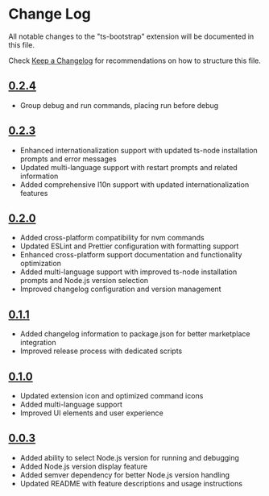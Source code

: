 # Change Log

All notable changes to the "ts-bootstrap" extension will be documented in this file.

Check [Keep a Changelog](http://keepachangelog.com/) for recommendations on how to structure this file.

## [0.2.4]

- Group debug and run commands, placing run before debug

## [0.2.3]

- Enhanced internationalization support with updated ts-node installation prompts and error messages
- Updated multi-language support with restart prompts and related information
- Added comprehensive l10n support with updated internationalization features

## [0.2.0]

- Added cross-platform compatibility for nvm commands
- Updated ESLint and Prettier configuration with formatting support
- Enhanced cross-platform support documentation and functionality optimization
- Added multi-language support with improved ts-node installation prompts and Node.js version selection
- Improved changelog configuration and version management

## [0.1.1]

- Added changelog information to package.json for better marketplace integration
- Improved release process with dedicated scripts

## [0.1.0]

- Updated extension icon and optimized command icons
- Added multi-language support
- Improved UI elements and user experience

## [0.0.3]

- Added ability to select Node.js version for running and debugging
- Added Node.js version display feature
- Added semver dependency for better Node.js version handling
- Updated README with feature descriptions and usage instructions

[0.2.4]: https://github.com/spe-shun/ts-bootstrap/releases/tag/0.2.4
[0.2.3]: https://github.com/spe-shun/ts-bootstrap/releases/tag/0.2.3
[0.2.0]: https://github.com/spe-shun/ts-bootstrap/releases/tag/0.2.0
[0.1.1]: https://github.com/spe-shun/ts-bootstrap/releases/tag/0.1.1
[0.1.0]: https://github.com/spe-shun/ts-bootstrap/releases/tag/0.1.0
[0.0.3]: https://github.com/spe-shun/ts-bootstrap/releases/tag/0.0.3